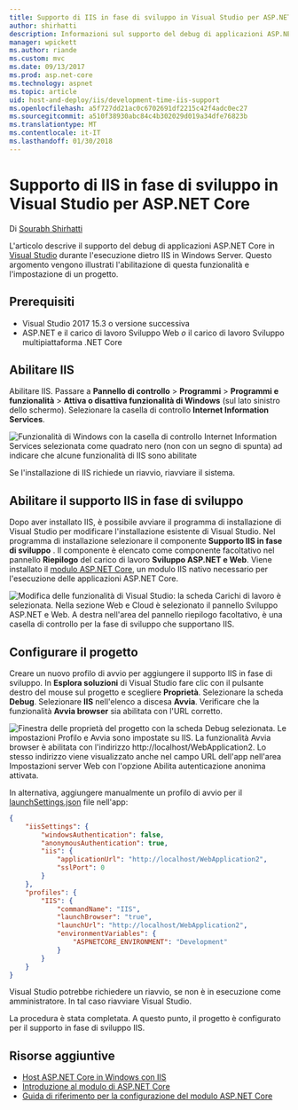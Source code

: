 ```yaml
---
title: Supporto di IIS in fase di sviluppo in Visual Studio per ASP.NET Core
author: shirhatti
description: Informazioni sul supporto del debug di applicazioni ASP.NET Core durante l'esecuzione dietro IIS in Windows Server.
manager: wpickett
ms.author: riande
ms.custom: mvc
ms.date: 09/13/2017
ms.prod: asp.net-core
ms.technology: aspnet
ms.topic: article
uid: host-and-deploy/iis/development-time-iis-support
ms.openlocfilehash: a5f727dd21ac0c6702691df2215c42f4adc0ec27
ms.sourcegitcommit: a510f38930abc84c4b302029d019a34dfe76823b
ms.translationtype: MT
ms.contentlocale: it-IT
ms.lasthandoff: 01/30/2018
---
```

# <a name="development-time-iis-support-in-visual-studio-for-aspnet-core"></a>Supporto di IIS in fase di sviluppo in Visual Studio per ASP.NET Core

Di [Sourabh Shirhatti](https://twitter.com/sshirhatti)

L'articolo descrive il supporto del debug di applicazioni ASP.NET Core in [Visual Studio](https://www.visualstudio.com/vs/) durante l'esecuzione dietro IIS in Windows Server. Questo argomento vengono illustrati l'abilitazione di questa funzionalità e l'impostazione di un progetto.

## <a name="prerequisites"></a>Prerequisiti

* Visual Studio 2017 15.3 o versione successiva
* ASP.NET e il carico di lavoro Sviluppo Web *o* il carico di lavoro Sviluppo multipiattaforma .NET Core

## <a name="enable-iis"></a>Abilitare IIS

Abilitare IIS. Passare a **Pannello di controllo** > **Programmi** > **Programmi e funzionalità** > **Attiva o disattiva funzionalità di Windows** (sul lato sinistro dello schermo). Selezionare la casella di controllo **Internet Information Services**.

![Funzionalità di Windows con la casella di controllo Internet Information Services selezionata come quadrato nero (non con un segno di spunta) ad indicare che alcune funzionalità di IIS sono abilitate](development-time-iis-support/_static/enable_iis.png)

Se l'installazione di IIS richiede un riavvio, riavviare il sistema.

## <a name="enable-development-time-iis-support"></a>Abilitare il supporto IIS in fase di sviluppo

Dopo aver installato IIS, è possibile avviare il programma di installazione di Visual Studio per modificare l'installazione esistente di Visual Studio. Nel programma di installazione selezionare il componente **Supporto IIS in fase di sviluppo** . Il componente è elencato come componente facoltativo nel pannello **Riepilogo** del carico di lavoro **Sviluppo ASP.NET e Web**. Viene installato il [modulo ASP.NET Core](xref:fundamentals/servers/aspnet-core-module), un modulo IIS nativo necessario per l'esecuzione delle applicazioni ASP.NET Core.

![Modifica delle funzionalità di Visual Studio: la scheda Carichi di lavoro è selezionata. Nella sezione Web e Cloud è selezionato il pannello Sviluppo ASP.NET e Web. A destra nell'area del pannello riepilogo facoltativo, è una casella di controllo per la fase di sviluppo che supportano IIS.](development-time-iis-support/_static/development_time_support.png)

## <a name="configure-the-project"></a>Configurare il progetto

Creare un nuovo profilo di avvio per aggiungere il supporto IIS in fase di sviluppo. In **Esplora soluzioni** di Visual Studio fare clic con il pulsante destro del mouse sul progetto e scegliere **Proprietà**. Selezionare la scheda **Debug**. Selezionare **IIS** nell'elenco a discesa **Avvia**. Verificare che la funzionalità **Avvia browser** sia abilitata con l'URL corretto.

![Finestra delle proprietà del progetto con la scheda Debug selezionata. Le impostazioni Profilo e Avvia sono impostate su IIS. La funzionalità Avvia browser è abilitata con l'indirizzo http://localhost/WebApplication2. Lo stesso indirizzo viene visualizzato anche nel campo URL dell'app nell'area Impostazioni server Web con l'opzione Abilita autenticazione anonima attivata.](development-time-iis-support/_static/project_properties.png)

In alternativa, aggiungere manualmente un profilo di avvio per il [launchSettings.json](http://json.schemastore.org/launchsettings) file nell'app:

```json
{
    "iisSettings": {
        "windowsAuthentication": false,
        "anonymousAuthentication": true,
        "iis": {
            "applicationUrl": "http://localhost/WebApplication2",
            "sslPort": 0
        }
    },
    "profiles": {
        "IIS": {
            "commandName": "IIS",
            "launchBrowser": "true",
            "launchUrl": "http://localhost/WebApplication2",
            "environmentVariables": {
                "ASPNETCORE_ENVIRONMENT": "Development"
            }
        }
    }
}
```

Visual Studio potrebbe richiedere un riavvio, se non è in esecuzione come amministratore. In tal caso riavviare Visual Studio.

La procedura è stata completata. A questo punto, il progetto è configurato per il supporto in fase di sviluppo IIS. 

## <a name="additional-resources"></a>Risorse aggiuntive

* [Host ASP.NET Core in Windows con IIS](xref:host-and-deploy/iis/index)
* [Introduzione al modulo di ASP.NET Core](xref:fundamentals/servers/aspnet-core-module)
* [Guida di riferimento per la configurazione del modulo ASP.NET Core](xref:host-and-deploy/aspnet-core-module)
